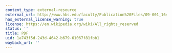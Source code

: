```yaml
---
content_type: external-resource
external_url: http://www.hbs.edu/faculty/Publication%20Files/09-001_1649ed2c-1ee6-491e-a163-c3def5e47c5d.pdf
has_external_license_warning: true
license: https://en.wikipedia.org/wiki/All_rights_reserved
status: ''
title: PDF
uid: 1a743f5d-243d-4642-b679-61067f81fbb1
wayback_url: ''
---
```


